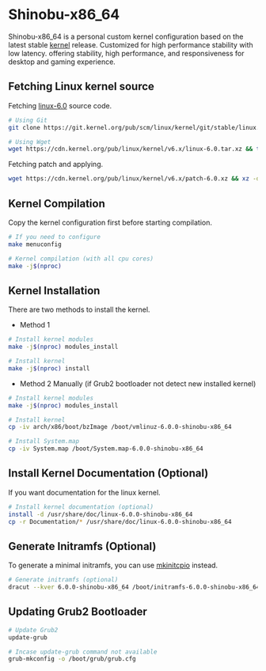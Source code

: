 # Shinobu-x86_64

Shinobu-x86_64 is a personal custom kernel configuration based on the latest stable [kernel](https://kernel.org) release.
Customized for high performance stability with low latency. offering stability, high performance, and responsiveness for desktop and gaming experience.

## Fetching Linux kernel source

Fetching [linux-6.0](https://git.kernel.org/pub/scm/linux/kernel/git/torvalds/linux.git/commit/?h=v6.0) source code.
 
```bash
# Using Git
git clone https://git.kernel.org/pub/scm/linux/kernel/git/stable/linux.git --depth 1 -b v6.0 linux-6.0

# Using Wget
wget https://cdn.kernel.org/pub/linux/kernel/v6.x/linux-6.0.tar.xz && tar -xf linux-6.0.tar.xz
```
Fetching patch and applying.

```bash
wget https://cdn.kernel.org/pub/linux/kernel/v6.x/patch-6.0.xz && xz -d patch-6.0.xz && patch -d linux-6.0 -p1 < patch-6.0
```

## Kernel Compilation

Copy the kernel configuration first before starting compilation.

```bash
# If you need to configure
make menuconfig 

# Kernel compilation (with all cpu cores)
make -j$(nproc)
```

## Kernel Installation

There are two methods to install the kernel.

* Method 1

```bash
# Install kernel modules
make -j$(nproc) modules_install

# Install kernel
make -j$(nproc) install
```

* Method 2 Manually (if Grub2 bootloader not detect new installed kernel)

```bash
# Install kernel modules
make -j$(nproc) modules_install

# Install kernel
cp -iv arch/x86/boot/bzImage /boot/vmlinuz-6.0.0-shinobu-x86_64

# Install System.map
cp -iv System.map /boot/System.map-6.0.0-shinobu-x86_64
```
## Install Kernel Documentation (Optional)

If you want documentation for the linux kernel.

```bash
# Install kernel documentation (optional)
install -d /usr/share/doc/linux-6.0.0-shinobu-x86_64
cp -r Documentation/* /usr/share/doc/linux-6.0.0-shinobu-x86_64
```

## Generate Initramfs (Optional)

To generate a minimal initramfs, you can use [mkinitcpio](https://wiki.archlinux.org/title/Mkinitcpio/Minimal_initramfs) instead.

```bash
# Generate initramfs (optional)
dracut --kver 6.0.0-shinobu-x86_64 /boot/initramfs-6.0.0-shinobu-x86_64.img --force
```

## Updating Grub2 Bootloader

```bash
# Update Grub2
update-grub

# Incase update-grub command not available
grub-mkconfig -o /boot/grub/grub.cfg
```